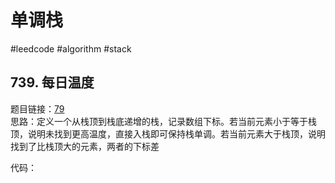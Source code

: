 # 单调栈
#leedcode #algorithm #stack
## 739. 每日温度
题目链接：[79](https://leetcode.cn/problems/daily-temperatures/)  
思路：定义一个从栈顶到栈底递增的栈，记录数组下标。若当前元素小于等于栈顶，说明未找到更高温度，直接入栈即可保持栈单调。若当前元素大于栈顶，说明找到了比栈顶大的元素，两者的下标差


代码：
```cpp

```
